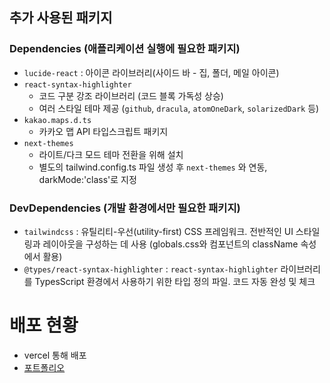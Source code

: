 ## 추가 사용된 패키지

### Dependencies (애플리케이션 실행에 필요한 패키지)

- `lucide-react` : 아이콘 라이브러리(사이드 바 - 집, 폴더, 메일 아이콘)
- `react-syntax-highlighter`
  - 코드 구분 강조 라이브러리 (코드 블록 가독성 상승)
  - 여러 스타일 테마 제공 (`github`, `dracula`, `atomOneDark`, `solarizedDark` 등)
- `kakao.maps.d.ts`
  - 카카오 맵 API 타입스크립트 패키지
- `next-themes`
  - 라이트/다크 모드 테마 전환을 위해 설치
  - 별도의 tailwind.config.ts 파일 생성 후 `next-themes` 와 연동, darkMode:'class'로 지정

### DevDependencies (개발 환경에서만 필요한 패키지)

- `tailwindcss` : 유틸리티-우선(utility-first) CSS 프레임워크. 전반적인 UI 스타일링과 레이아웃을 구성하는 데 사용 (globals.css와 컴포넌트의 className 속성에서 활용)
- `@types/react-syntax-highlighter` : `react-syntax-highlighter` 라이브러리를 TypesScript 환경에서 사용하기 위한 타입 정의 파일. 코드 자동 완성 및 체크

# 배포 현황

- vercel 통해 배포
- [포트폴리오](https://nextjs-om5ufh7e4-so-nanis-projects.vercel.app/)
